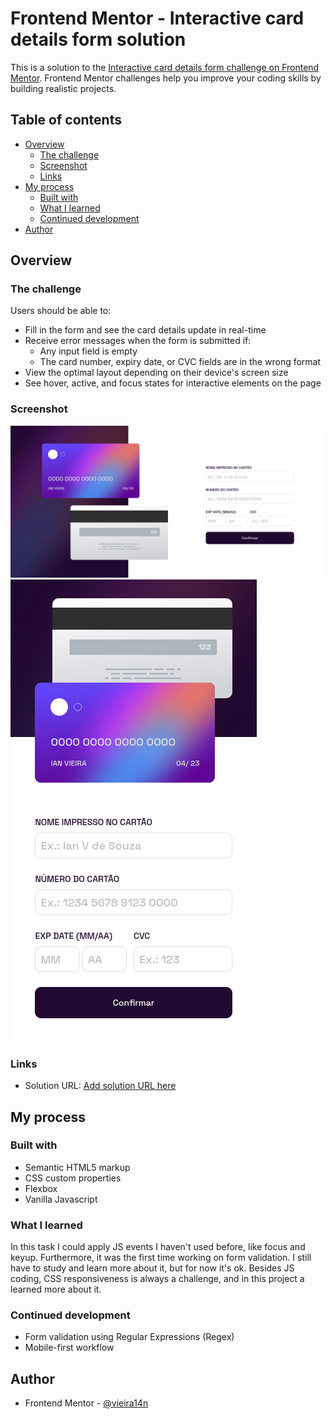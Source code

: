 # Frontend Mentor - Interactive card details form solution

This is a solution to the [Interactive card details form challenge on Frontend Mentor](https://www.frontendmentor.io/challenges/interactive-card-details-form-XpS8cKZDWw). Frontend Mentor challenges help you improve your coding skills by building realistic projects. 

## Table of contents

- [Overview](#overview)
  - [The challenge](#the-challenge)
  - [Screenshot](#screenshot)
  - [Links](#links)
- [My process](#my-process)
  - [Built with](#built-with)
  - [What I learned](#what-i-learned)
  - [Continued development](#continued-development)
- [Author](#author)

## Overview

### The challenge

Users should be able to:

- Fill in the form and see the card details update in real-time
- Receive error messages when the form is submitted if:
  - Any input field is empty
  - The card number, expiry date, or CVC fields are in the wrong format
- View the optimal layout depending on their device's screen size
- See hover, active, and focus states for interactive elements on the page

### Screenshot

![](./images/desktop-ss.png)
![](./images/mobile-ss.png)


### Links

- Solution URL: [Add solution URL here](https://vieira14n.github.io/credit-card-form/)

## My process

### Built with

- Semantic HTML5 markup
- CSS custom properties
- Flexbox
- Vanilla Javascript

### What I learned

In this task I could apply JS events I haven't used before, like focus and keyup. Furthermore, it was the first time working on form validation. I still have to study and learn more about it, but for now it's ok. Besides JS coding, CSS responsiveness is always a challenge, and in this project a learned more about it. 

### Continued development

- Form validation using Regular Expressions (Regex)
- Mobile-first workflow

## Author

- Frontend Mentor - [@vieira14n](https://www.frontendmentor.io/profile/Vieira14N)